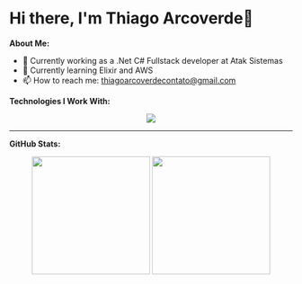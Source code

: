 # Hi there, I'm Thiago Arcoverde👋
**About Me:**
- 🔭 Currently working as a .Net C# Fullstack developer at Atak Sistemas
- 🌱 Currently learning Elixir and AWS
- 📫 How to reach me: [thiagoarcoverdecontato@gmail.com](mailto:thiagoarcoverdecontato@gmail.com)

**Technologies I Work With:**
<div align="center">
  <a href="https://github.com/ThiagoArcoverde"> 
    <img src="https://skillicons.dev/icons?i=c,cs,js,ts,html,css,dotnet,nodejs,nestjs,vue,bootstrap,express,jest,sequelize,mysql,sqlite,mongodb,git,github,gitlab,discord&perline=7">
  </a>
</div>

<hr>

**GitHub Stats:**
<div align="center">
    <img height="210em" src="https://github-readme-stats.vercel.app/api/top-langs/?username=ThiagoArcoverde&layout=donut&theme=nightowl">
    <img height="210em" src="https://github-readme-stats.vercel.app/api?username=ThiagoArcoverde&theme=nightowl">
</div>
